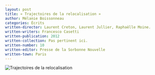 ```yaml
---
layout: post
title: « Trajectoires de la relocalisation »
author: Mélanie Boissonneau
categories: Écrits
written-director: Laurent Creton, Laurent Jullier, Raphaëlle Moine.
written-writers: Francesco Casetti
written-publication: 2012
written-collection: Pas pertinent ici.
written-number: 10
written-editor: Presse de la Sorbonne Nouvelle
written-town: Paris
---
```


![Trajectoires de la relocalisation]({{site.baseurl}}/media/livre-02.jpg)
		



